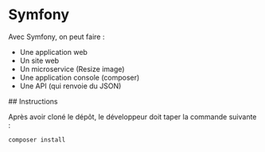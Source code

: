 # Symfony

Avec Symfony, on peut faire :

- Une application web
- Un site web
- Un microservice (Resize image)
- Une application console (composer)
- Une API (qui renvoie du JSON)

## Instructions

Après avoir cloné le dépôt, le développeur doit taper la commande suivante :

```bash
composer install
```
